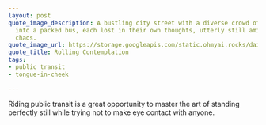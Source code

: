 ```yaml
---
layout: post
quote_image_description: A bustling city street with a diverse crowd of people squeezing
  into a packed bus, each lost in their own thoughts, utterly still amidst the moving
  chaos.
quote_image_url: https://storage.googleapis.com/static.ohmyai.rocks/daily/2024-02-28.jpg
quote_title: Rolling Contemplation
tags:
- public transit
- tongue-in-cheek

---
```


Riding public transit is a great opportunity to master the art of standing perfectly still while trying not to make eye contact with anyone.